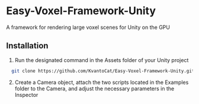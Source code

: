 
# Easy-Voxel-Framework-Unity

A framework for rendering large voxel scenes for Unity on the GPU

## Installation

1) Run the designated command in the Assets folder of your Unity project

```bash
  git clone https://github.com/KvantoCat/Easy-Voxel-Framework-Unity.git
```

2) Create a Camera object, attach the two scripts located in the Examples folder to the Camera, and adjust the necessary parameters in the Inspector